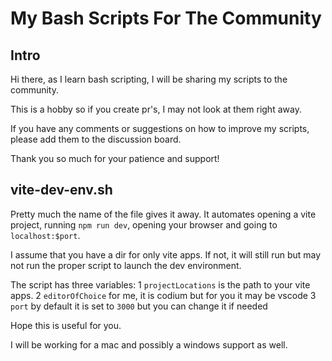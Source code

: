 # My Bash Scripts For The Community

## Intro

Hi there, as I learn bash scripting, I will be sharing my scripts to the community.

This is a hobby so if you create pr's, I may not look at them right away.

If you have any comments or suggestions on how to improve my scripts, please add them to the discussion board.

Thank you so much for your patience and support!

## vite-dev-env.sh

Pretty much the name of the file gives it away. It automates opening a vite project, running `npm run dev`, opening your browser and going to `localhost:$port`.

I assume that you have a dir for only vite apps. If not, it will still run but may not run the proper script to launch the dev environment.

The script has three variables:
1 `projectLocations` is the path to your vite apps.
2 `editorOfChoice` for me, it is codium but for you it may be vscode
3 `port` by default it is set to `3000` but you can change it if needed

Hope this is useful for you.

I will be working for a mac and possibly a windows support as well.
